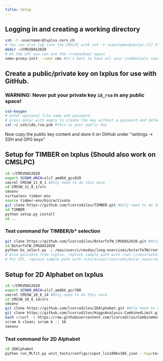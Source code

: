 ```yaml
---
title: Setup
---
```


## Logging in and creating a working directory
```bash
ssh -Y <username>@lxplus.cern.ch
# You can also log into the CMSLPC with ssh -Y <username>@cmslpc-sl7.fnal.gov
mkdir ~/CMSVDAS2020
# At the LPC you can use the ~/nobackup/ space 
voms-proxy-init --voms cms #It's best to have all your credentials ready
```


## Create a public/private key on lxplus for use with GitHub.
### WARNING: Never put your private key `id_rsa` in any public space!
```bash
ssh-keygen
# enter optional file name and password
# press enter with empty to create the key without a password and default name
cat ~/.ssh/ida_rsa.pub #this is your public key
```
Now copy the public key content and store it on GitHub under "settings -> SSH and GPG keys"


## Setup for TIMBER on lxplus (Should also work on CMSLPC)
```bash
cd ~/CMSVDAS2020
export SCRAM_ARCH=slc7_amd64_gcc820
cmsrel CMSSW_11_0_1 #Only need to do this once
cd CMSSW_11_0_1/src
cmsenv
virtualenv timber-env
source timber-env/bin/activate
git clone https://github.com/lcorcodilos/TIMBER.git #Only need to do this once
cd TIMBER
python setup.py install
cd ..
```

### Test command for TIMBER/b* selection
```bash
git clone https://github.com/lcorcodilos/BstarToTW_CMSDAS2020.git #Only need to do this once
cd BstarToTW_CMSDAS2020
python bs_select.py -i /eos/user/c/cmsdas/long-exercises/bstarToTW/rootfiles/signalLH1200_bstar16.root -y 16
# Also possible from lxplus, replace sample path with root://cmsxrootd.fnal.gov//store/user/lcorcodi/bstar_nano/rootfiles/BprimeLH1200_bstar16.root
# For LPC, replace sample path with /store/user/lcorcodi/bstar_nano/rootfiles/BprimeLH1200_bstar16.root
```


## Setup for 2D Alphabet on lxplus 
```bash
cd ~/CMSVDAS2020
export SCRAM_ARCH=slc7_amd64_gcc700
cmsrel CMSSW_10_6_14 #Only need to do this once
cd CMSSW_10_6_14/src
cmsenv
git clone https://github.com/lcorcodilos/2DAlphabet.git #Only need to do this once
git clone https://github.com/lcorcodilos/HiggsAnalysis-CombinedLimit.git HiggsAnalysis/CombinedLimit/ #Only need to do this once
bash <(curl -s https://raw.githubusercontent.com/lcorcodilos/CombineHarvester/master/CombineTools/scripts/sparse-checkout-ssh.sh) #Only need to do this once
scram b clean; scram b -j 10
cmsenv
```

### Test command for 2D Alphabet
```bash
cd 2DAlphabet
python run_MLfit.py unit_tests/configs/input_lin100kv10k.json --tag=test
```
